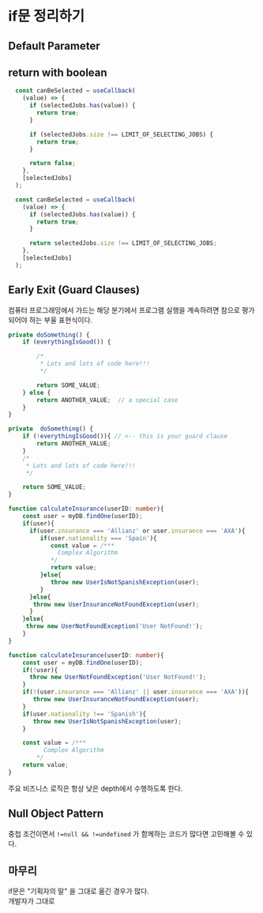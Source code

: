 # if문 정리하기


## Default Parameter

## return with boolean

```ts
  const canBeSelected = useCallback(
    (value) => {
      if (selectedJobs.has(value)) {
        return true;
      }

      if (selectedJobs.size !== LIMIT_OF_SELECTING_JOBS) {
        return true;
      }

      return false;
    },
    [selectedJobs]
  );
```

```ts
  const canBeSelected = useCallback(
    (value) => {
      if (selectedJobs.has(value)) {
        return true;
      }

      return selectedJobs.size !== LIMIT_OF_SELECTING_JOBS;
    },
    [selectedJobs]
  );
```

## Early Exit (Guard Clauses)

컴퓨터 프로그래밍에서 가드는 해당 분기에서 프로그램 실행을 계속하려면 참으로 평가되어야 하는 부울 표현식이다.

```ts
private doSomething() {
    if (everythingIsGood()) {

        /*
         * Lots and lots of code here!!!
         */

        return SOME_VALUE;
    } else {
        return ANOTHER_VALUE;  // a special case
    }
}
```

```ts
private  doSomething() {
    if (!everythingIsGood()){ // <-- this is your guard clause
        return ANOTHER_VALUE;
    }
    /*
     * Lots and lots of code here!!!
     */

    return SOME_VALUE;
}
```


```ts
function calculateInsurance(userID: number){
    const user = myDB.findOne(userID);
    if(user){
      if(user.insurance === 'Allianz' or user.insurance === 'AXA'){
         if(user.nationality === 'Spain'){
            const value = /***
              Complex Algorithm
            */
            return value;
         }else{
            throw new UserIsNotSpanishException(user);
         }
      }else{
       throw new UserInsuranceNotFoundException(user);
      }
    }else{
     throw new UserNotFoundException('User NotFound!');
    }
}
```

```ts
function calculateInsurance(userID: number){
    const user = myDB.findOne(userID);
    if(!user){
      throw new UserNotFoundException('User NotFound!');
    }
    if(!(user.insurance === 'Allianz' || user.insurance === 'AXA')){
       throw new UserInsuranceNotFoundException(user);
    }
    if(user.nationality !== 'Spanish'){
       throw new UserIsNotSpanishException(user);
    }

    const value = /***
          Complex Algorithm
        */
    return value;
}
```


주요 비즈니스 로직은 항상 낮은 depth에서 수행하도록 한다.



## Null Object Pattern

중첩 조건이면서 `!=null && !=undefined` 가 함께하는 코드가 많다면 고민해볼 수 있다.

## 마무리

if문은 "기획자의 말" 을 그대로 옮긴 경우가 많다.  
개발자가 그대로 